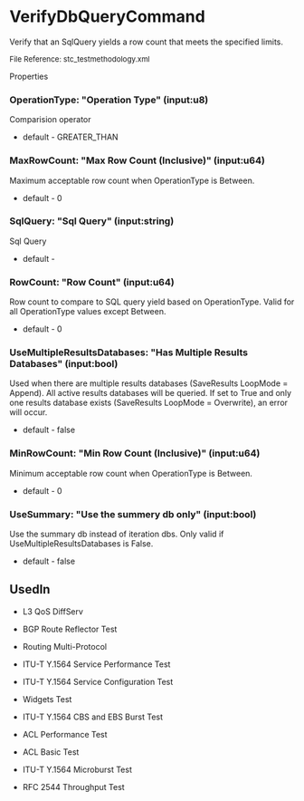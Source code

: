 # VerifyDbQueryCommand

Verify that an SqlQuery yields a row count that meets the specified limits.

<font size="2">File Reference: stc_testmethodology.xml</font>

<text>Properties</text>

### OperationType: "Operation Type" (input:u8)

Comparision operator

* default - GREATER_THAN
### MaxRowCount: "Max Row Count (Inclusive)" (input:u64)

Maximum acceptable row count when OperationType is Between.

* default - 0
### SqlQuery: "Sql Query" (input:string)

Sql Query

* default - 
### RowCount: "Row Count" (input:u64)

Row count to compare to SQL query yield based on OperationType. Valid for all OperationType values except Between.

* default - 0
### UseMultipleResultsDatabases: "Has Multiple Results Databases" (input:bool)

Used when there are multiple results databases (SaveResults LoopMode = Append). All active results databases will be queried. If set to True and only one results database exists (SaveResults LoopMode = Overwrite), an error will occur.

* default - false
### MinRowCount: "Min Row Count (Inclusive)" (input:u64)

Minimum acceptable row count when OperationType is Between.

* default - 0
### UseSummary: "Use the summery db only" (input:bool)

Use the summary db instead of iteration dbs. Only valid if UseMultipleResultsDatabases is False.

* default - false
## UsedIn
* L3 QoS DiffServ

* BGP Route Reflector Test

* Routing Multi-Protocol

* ITU-T Y.1564 Service Performance Test

* ITU-T Y.1564 Service Configuration Test

* Widgets Test

* ITU-T Y.1564 CBS and EBS Burst Test

* ACL Performance Test

* ACL Basic Test

* ITU-T Y.1564 Microburst Test

* RFC 2544 Throughput Test

